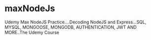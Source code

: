 # maxNodeJs
Udemy Max NodeJS Practice....Decoding NodeJS and Express...SQL, MYSQL, MONGOOSE, MONGODB, AUTHENTICATION, JWT AND MORE..The Udemy Course
